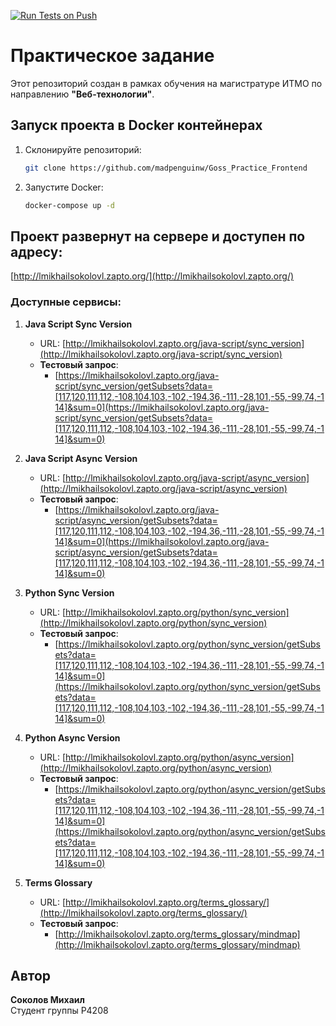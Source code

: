 [![Run Tests on Push](https://github.com/madpenguinw/reserch_work_third_term/actions/workflows/main.yml/badge.svg)](https://github.com/madpenguinw/reserch_work_third_term/actions/workflows/main.yml)

# Практическое задание

Этот репозиторий создан в рамках обучения на магистратуре ИТМО по направлению **"Веб-технологии"**.

## Запуск проекта в Docker контейнерах

1. Склонируйте репозиторий:
    ```bash
    git clone https://github.com/madpenguinw/Goss_Practice_Frontend
    ```

2. Запустите Docker:
    ```bash
    docker-compose up -d
    ```

## Проект развернут на сервере и доступен по адресу:

[http://lmikhailsokolovl.zapto.org/](http://lmikhailsokolovl.zapto.org/)

### Доступные сервисы:

1. **Java Script Sync Version**
    - URL: [http://lmikhailsokolovl.zapto.org/java-script/sync_version](http://lmikhailsokolovl.zapto.org/java-script/sync_version)
    - **Тестовый запрос**:
        - [https://lmikhailsokolovl.zapto.org/java-script/sync_version/getSubsets?data=[117,120,111,112,-108,104,103,-102,-194,36,-111,-28,101,-55,-99,74,-114]&sum=0](https://lmikhailsokolovl.zapto.org/java-script/sync_version/getSubsets?data=[117,120,111,112,-108,104,103,-102,-194,36,-111,-28,101,-55,-99,74,-114]&sum=0)

2. **Java Script Async Version**
    - URL: [http://lmikhailsokolovl.zapto.org/java-script/async_version](http://lmikhailsokolovl.zapto.org/java-script/async_version)
    - **Тестовый запрос**:
        - [https://lmikhailsokolovl.zapto.org/java-script/async_version/getSubsets?data=[117,120,111,112,-108,104,103,-102,-194,36,-111,-28,101,-55,-99,74,-114]&sum=0](https://lmikhailsokolovl.zapto.org/java-script/async_version/getSubsets?data=[117,120,111,112,-108,104,103,-102,-194,36,-111,-28,101,-55,-99,74,-114]&sum=0)

3. **Python Sync Version**
    - URL: [http://lmikhailsokolovl.zapto.org/python/sync_version](http://lmikhailsokolovl.zapto.org/python/sync_version)
    - **Тестовый запрос**:
        - [https://lmikhailsokolovl.zapto.org/python/sync_version/getSubsets?data=[117,120,111,112,-108,104,103,-102,-194,36,-111,-28,101,-55,-99,74,-114]&sum=0](https://lmikhailsokolovl.zapto.org/python/sync_version/getSubsets?data=[117,120,111,112,-108,104,103,-102,-194,36,-111,-28,101,-55,-99,74,-114]&sum=0)

4. **Python Async Version**
    - URL: [http://lmikhailsokolovl.zapto.org/python/async_version](http://lmikhailsokolovl.zapto.org/python/async_version)
    - **Тестовый запрос**:
        - [https://lmikhailsokolovl.zapto.org/python/async_version/getSubsets?data=[117,120,111,112,-108,104,103,-102,-194,36,-111,-28,101,-55,-99,74,-114]&sum=0](https://lmikhailsokolovl.zapto.org/python/async_version/getSubsets?data=[117,120,111,112,-108,104,103,-102,-194,36,-111,-28,101,-55,-99,74,-114]&sum=0)

5. **Terms Glossary**
    - URL: [http://lmikhailsokolovl.zapto.org/terms_glossary/](http://lmikhailsokolovl.zapto.org/terms_glossary/)
    - **Тестовый запрос**:
        - [http://lmikhailsokolovl.zapto.org/terms_glossary/mindmap](http://lmikhailsokolovl.zapto.org/terms_glossary/mindmap)

## Автор

**Соколов Михаил**  
Студент группы P4208
